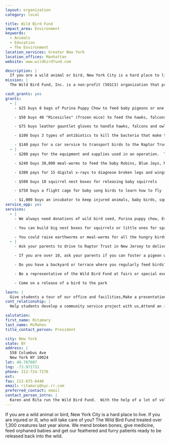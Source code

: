 ```yaml
---
layout: organization
category: local

title: Wild Bird Fund
impact_area: Environment
keywords: 
  - Animals
  - Education
  - The Environment
location_services: Greater New York
location_offices: Manhattan
website: www.wildbirdfund.com

description: |
  If you are a wild animal or bird, New York City is a hard place to live.  If you are injured or ill, who will take care of you?  The Wild Bird Fund treated over 1,300 creatures last year alone.  We mend broken bones, give medicine, feed orphaned babies and get our feathered and furry patients ready to be released back into the wild.
mission: |
  The Wild Bird Fund, Inc. is a non-profit (501C3) organization that provides assistance for wild birds. Being in New York City, most of our patients are pigeons who are ill, been injured by vehicles or other animals, or lost their homes due to the city's ongoing construction. Migratory birds are treated by the Wild Bird Fund under the direction of The Raptor Trust of Millington, NJ  <http://www.theraptortrust.org>.

cash_grants: yes
grants: 
  - |
    - $25 buys 8 bags of Purina Puppy Chow to feed baby pigeons or one 40 lb. bag of baby duck chow

    - $50 buys 40 "Micesicles" (frozen mice) to feed the hawks, falcons and owls

    - $75 buys leather gauntlet gloves to handle hawks, falcons and owls

    - $100 buys 3 types of antibiotics to kill the bacteria that make the animals sick

    - $140 pays for a car service to transport birds to the Raptor Trust in New Jersey, where teenage birds go to school to learn how to find food
  - |
    - $200 pays for the equipment and supplies used in an operation.  The doctors and nurses do it for free

    - $240 buys 30,000 meal-worms to feed the baby Robins, Blue Jays, Mockingbirds, Starlings and Grackles for a month

    - $300 pays for 15 digital x-rays to diagnose broken legs and wings

    - $500 buys 10 squirrel nest boxes for releasing baby squirrels

    - $750 buys a flight cage for baby song birds to learn how to fly

    - $1,000 buys an incubator to keep injured animals, baby birds, squirrels and opossums warm and alive
service_opp: yes
services: 
  - |
    - We always need donations of wild bird seed, Purina puppy chow, Evo dry cat food and paper towels

    - You can build big nest boxes for squirrels or little ones for sparrows, we have the plans

    - You could raise earthworms or meal-worms for all the hungry birds
  - |
    - Ask your parents to drive to Raptor Trust in New Jersey to deliver birds

    - If you are over 10, ask your parents if you can foster a pigeon who is recuperating from a broken wing or leg

    - Do you have a backyard or terrace where you regularly feed birds?  You could be a release site for sparrows, mourning doves or pigeons

    - Be a representative of the Wild Bird Fund at fairs or special events, like the St. Francis Day Fair at St. John the Divine

    - Come on a release of a bird to the park

learn: |
  Give students a tour of our office and facilities,Make a presentation about our organization,Speak over the phone about our work
cont_relationship: |
  Help students develop a community service project with us,Attend an in-school Check Award Assembly if we receive a grant,Help students tell local newspapers and media about their grant and/or project with us,Educate the school by leading a workshop,Collect pennies during the Penny Harvest next fall

salutation: 
first_name: Ritamary
last_name: McMahon
title_contact_person: President

city: New York
state: NY
address: |
  558 Columbus Ave  
  New York NY 10024
lat: 40.787087
lng: -73.971731
phone: 212-724-7276
ext: 
fax: 212-875-8440
email: ritamary@nyc.rr.com
preferred_contact: email
contact_person_intro: |
  Karen and Rita run the Wild Bird Fund.  With the help of a lot of volunteers, we care for the many injured, sick or orphaned wild animals and birds that are brought in by caring New Yorkers who find them.  The patient might be a pigeon, a falcon, a sparrow or a bat.  It's challenging, interesting work to diagnose what's wrong with an animal and then try to fix it. It's very sad when you can't cure the animal's problem, but really great when you can make the animal well again.  Then comes the best part -- releasing the animal back to the wild.
---
```

If you are a wild animal or bird, New York City is a hard place to live.  If you are injured or ill, who will take care of you?  The Wild Bird Fund treated over 1,300 creatures last year alone.  We mend broken bones, give medicine, feed orphaned babies and get our feathered and furry patients ready to be released back into the wild.